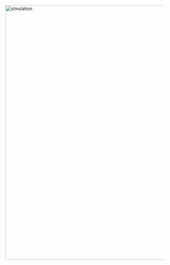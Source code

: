 <img width="802" alt="simulation" src="https://user-images.githubusercontent.com/101185443/164653892-7c47c37e-384d-4506-bd2e-1c48e32a2240.png">

